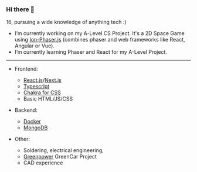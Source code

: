 ### Hi there 👋
16, pursuing a wide knowledge of anything tech :)

-   I’m currently working on my A-Level CS Project. It's a 2D Space Game using [Ion-Phaser.js](https://github.com/proyecto26/ion-phaser) (combines phaser and web frameworks like React, Angular or Vue).
-   I’m currently learning Phaser and React for my A-Level Project.

---

- Frontend:
  - [React.js](https://reactjs.org/)/[Next.js](https://nextjs.org/)
  - [Typescript](https://www.typescriptlang.org/)
  - [Chakra for CSS](https://chakra-ui.com/)
  - Basic HTML/JS/CSS

- Backend: 
  - [Docker](https://www.docker.com/)
  - [MongoDB](https://www.mongodb.com/)

- Other:
  - Soldering, electrical engineering, 
  - [Greenpower](https://www.greenpower.co.uk/) GreenCar Project 
  - CAD experience
